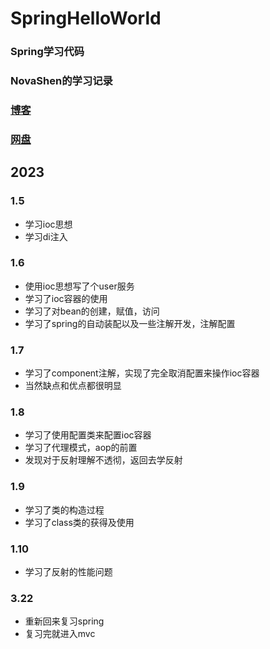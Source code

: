 # SpringHelloWorld
### Spring学习代码
### NovaShen的学习记录
### [博客](https://www.novashen.top)
### [网盘](https://nas.novashen.top)

## 2023
### 1.5
- 学习ioc思想
- 学习di注入
### 1.6
- 使用ioc思想写了个user服务
- 学习了ioc容器的使用
- 学习了对bean的创建，赋值，访问
- 学习了spring的自动装配以及一些注解开发，注解配置
### 1.7
- 学习了component注解，实现了完全取消配置来操作ioc容器
- 当然缺点和优点都很明显
### 1.8
- 学习了使用配置类来配置ioc容器
- 学习了代理模式，aop的前置
- 发现对于反射理解不透彻，返回去学反射
### 1.9
- 学习了类的构造过程
- 学习了class类的获得及使用
### 1.10
- 学习了反射的性能问题
### 3.22
- 重新回来复习spring
- 复习完就进入mvc